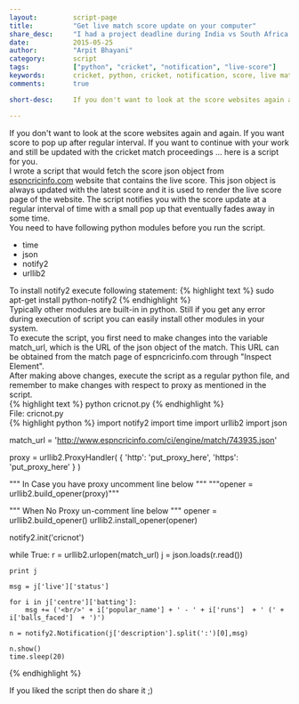 ```yaml
---
layout:			script-page
title:			"Get live match score update on your computer"
share_desc:		"I had a project deadline during India vs South Africa Cricket World Cup 2015 and didn't had bandwidth to stream it live. I wrote a script that notified me the score regularly ... do check it out!."
date:			2015-05-25
author:			"Arpit Bhayani"
category:		script
tags:			["python", "cricket", "notification", "live-score"]
keywords:		cricket, python, cricket, notification, score, live match
comments:		true

short-desc:		If you don't want to look at the score websites again and again. If you want score to pop up after regular interval. If you want to continue with your work and still be updated with the cricket match proceedings ... heres a script for you.

---
```


<div class="para">
If you don't want to look at the score websites again and again. If you want score to pop up after regular interval. If you want to continue with your work and still be updated with the cricket match proceedings ... here is a script for you.
</div>

<div class="para">
I wrote a script that would fetch the score json object from <a href="http://espncricinfo.com">espncricinfo.com</a> website that contains the live score. This json object is always updated with the latest score and it is used to render the live score page of the website. The script notifies you with the score update at a regular interval of time with a small pop up that eventually fades away in some time.
</div>

<section>
	<div class="para">
	You need to have following python modules before you run the script.
	<ul>
		<li>time</li>
		<li>json</li>
		<li>notify2</li>
		<li>urllib2</li>
	</ul>
	</div>
	<div class="para">
	To install <emphasis class="code">notify2</emphasis> execute following statement:
{% highlight text %}
sudo apt-get install python-notify2
{% endhighlight %}

</div>
<div class="para">Typically other modules are built-in in python. Still if you get any error during execution of script you can easily install other modules in your system.</div>
</section>

<section>
	<div class="para">
	To execute the script, you first need to make changes into the variable <emphasis class="code">match_url</emphasis>, which is the URL of the json object of the match. This URL can be obtained from the match page of espncricinfo.com through "Inspect Element".
	</div>
	<div class="para">
	After making above changes, execute the script as a regular python file, and remember to make changes with respect to proxy as mentioned in the script.
	</div>
{% highlight text %}
python cricnot.py
{% endhighlight %}
</section>

<section>
<div class="file-name">File: cricnot.py</div>
{% highlight python %}
import notify2
import time
import urllib2
import json

match_url = 'http://www.espncricinfo.com/ci/engine/match/743935.json'


proxy = urllib2.ProxyHandler(
	{
		'http': 'put_proxy_here',
		'https': 'put_proxy_here'
	}
)

""" In Case you have proxy uncomment line below """
"""opener = urllib2.build_opener(proxy)"""

""" When No Proxy un-comment line below """
opener = urllib2.build_opener()
urllib2.install_opener(opener)

notify2.init('cricnot')

while True:
	r = urllib2.urlopen(match_url)
	j = json.loads(r.read())

	print j

	msg = j['live']['status']

	for i in j['centre']['batting']:
		msg += ('<br/>' + i['popular_name'] + ' - ' + i['runs']  + ' (' + i['balls_faced']  + ')')

	n = notify2.Notification(j['description'].split(':')[0],msg)

	n.show()
	time.sleep(20)


{% endhighlight %}
</section>

<section>
	<div class="para">
		<emphasis class="bold">If you liked the script then do share it ;)</emphasis>
	</div>
</section>